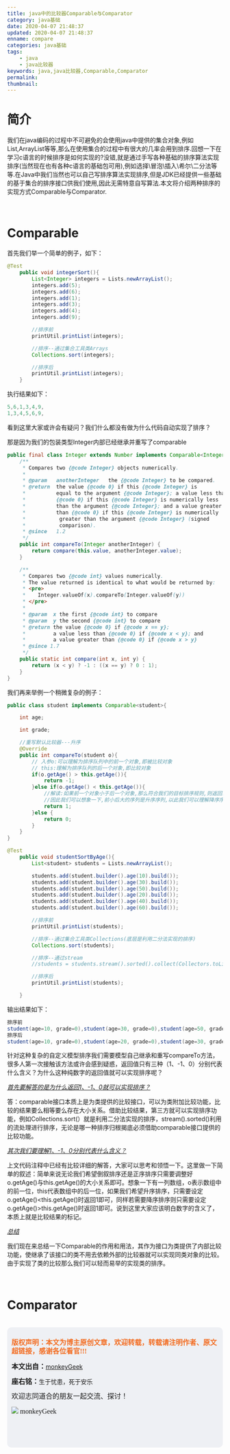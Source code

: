 ```yaml
---
title: java中的比较器Comparable与Comparator
category: java基础
date: 2020-04-07 21:48:37
updated: 2020-04-07 21:48:37
enname: compare
categories: java基础
tags:
	- java
	- java比较器
keywords: java,java比较器,Comparable,Comparator
permalink:
thumbnail:
---
```


# 简介

我们在java编码的过程中不可避免的会使用java中提供的集合对象,例如List,ArrayList等等,那么在使用集合的过程中有很大的几率会用到排序.回想一下在学习c语言的时候排序是如何实现的?<!--more-->没错,就是通过手写各种基础的排序算法实现排序(当然现在也有各种c语言的基础包可用),例如选择\冒泡\插入\希尔\二分法等等.在Java中我们当然也可以自己写排序算法实现排序,但是JDK已经提供一些基础的基于集合的排序接口供我们使用,因此无需特意自写算法.本文将介绍两种排序的实现方式Comparable与Comparator.

</br>

# Comparable

首先我们举一个简单的例子，如下：

```java
@Test
    public void integerSort(){
        List<Integer> integers = Lists.newArrayList();
        integers.add(5);
        integers.add(6);
        integers.add(1);
        integers.add(3);
        integers.add(4);
        integers.add(9);

        //排序前
        printUtil.printList(integers);

        //排序--通过集合工具类Arrays
        Collections.sort(integers);

        //排序后
        printUtil.printList(integers);
    }
```

执行结果如下：

```java
5,6,1,3,4,9,
1,3,4,5,6,9,
```

看到这里大家或许会有疑问？我们什么都没有做为什么代码自动实现了排序？

那是因为我们的包装类型Integer内部已经继承并重写了comparable

```java
public final class Integer extends Number implements Comparable<Integer> {
    /**
     * Compares two {@code Integer} objects numerically.
     *
     * @param   anotherInteger   the {@code Integer} to be compared.
     * @return  the value {@code 0} if this {@code Integer} is
     *          equal to the argument {@code Integer}; a value less than
     *          {@code 0} if this {@code Integer} is numerically less
     *          than the argument {@code Integer}; and a value greater
     *          than {@code 0} if this {@code Integer} is numerically
     *           greater than the argument {@code Integer} (signed
     *           comparison).
     * @since   1.2
     */
    public int compareTo(Integer anotherInteger) {
        return compare(this.value, anotherInteger.value);
    }

    /**
     * Compares two {@code int} values numerically.
     * The value returned is identical to what would be returned by:
     * <pre>
     *    Integer.valueOf(x).compareTo(Integer.valueOf(y))
     * </pre>
     *
     * @param  x the first {@code int} to compare
     * @param  y the second {@code int} to compare
     * @return the value {@code 0} if {@code x == y};
     *         a value less than {@code 0} if {@code x < y}; and
     *         a value greater than {@code 0} if {@code x > y}
     * @since 1.7
     */
    public static int compare(int x, int y) {
        return (x < y) ? -1 : ((x == y) ? 0 : 1);
    }
}
```

我们再来举例一个稍微复杂的例子：

```java
public class student implements Comparable<student>{

    int age;

    int grade;

    //重写默认比较器---升序
    @Override
    public int compareTo(student o){
        // 入参o:可以理解为排序队列中的前一个对象,即被比较对象
        // this:理解为排序队列的后一个对象,即比较对象
        if(o.getAge() > this.getAge()){
            return -1;
        }else if(o.getAge() < this.getAge()){
            //解读:如果前一个对象小于后一个对象,那么符合我们的目标排序规则,则返回1
            //因此我们可以想象一下,前小后大的序列是升序序列,以此我们可以理解降序序列
            return 1;
        }else {
            return 0;
        }
    }
}
```

```java
@Test
    public void studentSortByAge(){
        List<student> students = Lists.newArrayList();

        students.add(student.builder().age(10).build());
        students.add(student.builder().age(30).build());
        students.add(student.builder().age(50).build());
        students.add(student.builder().age(20).build());
        students.add(student.builder().age(40).build());
        students.add(student.builder().age(60).build());

        //排序前
        printUtil.printList(students);

        //排序--通过集合工具类Collections(底层是利用二分法实现的排序)
        Collections.sort(students);

        //排序--通过stream
        //students = students.stream().sorted().collect(Collectors.toList());

        //排序后
        printUtil.printList(students);

    }
```

输出结果如下：

```java
排序前
student(age=10, grade=0),student(age=30, grade=0),student(age=50, grade=0),student(age=20, grade=0),student(age=40, grade=0),student(age=60, grade=0)
排序后
student(age=10, grade=0),student(age=20, grade=0),student(age=30, grade=0),student(age=40, grade=0),student(age=50, grade=0),student(age=60, grade=0)
```

针对这种复杂的自定义模型排序我们需要模型自己继承和重写compareTo方法，很多人第一次接触该方法或许会感到疑惑，返回值只有三种（1、-1、0）分别代表什么含义？为什么这种纯数字的返回值就可以实现排序呢？



*<u>首先要解答的是为什么返回1、-1、0就可以实现排序？</u>*

答：comparable接口本质上是为类提供的比较接口，可以为类附加比较功能，比较的结果要么相等要么存在大小关系。借助比较结果，第三方就可以实现排序功能，例如Collections.sort(）就是利用二分法实现的排序，stream().sorted()利用的流处理进行排序，无论是哪一种排序归根揭底必须借助comparable接口提供的比较功能。



*<u>其次我们要理解1、-1、0分别代表什么含义？</u>*

上文代码注释中已经有比较详细的解答，大家可以思考和领悟一下。这里做一下简单的叙述：简单来说无论我们希望倒叙排序还是正序排序只需要调整好o.getAge()与this.getAge()的大小关系即可。想象一下有一列数组，o表示数组中的前一位，this代表数组中的后一位，如果我们希望升序排序，只需要设定o.getAge()<this.getAge()时返回1即可，同样若需要降序排序则只需要设定o.getAge()>this.getAge()时返回1即可。说到这里大家应该明白数字的含义了，本质上就是比较结果的标记。



*<u>总结</u>*

我们现在来总结一下Comparable的作用和用法，其作为接口为类提供了内部比较功能，使继承了该接口的类不用去依赖外部的比较器就可以实现同类对象的比较。由于实现了类的比较那么我们可以轻而易举的实现类的排序。

</br>

# Comparator







</br>

<script>
var _hmt = _hmt || [];
(function() {
  var hm = document.createElement("script");
  hm.src = "https://hm.baidu.com/hm.js?2f798e6b269c8a40f12bef25d7f1876d";
  var s = document.getElementsByTagName("script")[0]; 
  s.parentNode.insertBefore(hm, s);
})();
</script>

<div style="height:260px; background-color:rgb(238,240,244); padding:10px;border-radius:10px;">
    <p style="color:#f36c21;font:bold 16px/20px 'kaiTi';">
      版权声明：本文为博主原创文章，欢迎转载，转载请注明作者、原文超链接，感谢各位看官!!!
    </p>
    <p>
      <span style="font:bold 16px/20px 'kaiTi';">本文出自：</span><a href="https://monkeyGeek369.github.io">monkeyGeek</a> 
    </p>
    <p>
      <span style="font:bold 16px/20px 'kaiTi';">座右铭：</span><span>生于忧患，死于安乐</span> 
    </p>
    <p>
      <span style="font:16px/20px 'kaiTi';">欢迎志同道合的朋友一起交流、探讨！</span> 
    </p>
    <img style="height:auto; width:auto;flot:left;" src="../../../../image/monkey64.png" /><span style="font:16px/20px 'kaiTi';flot:left;">   monkeyGeek</span>


